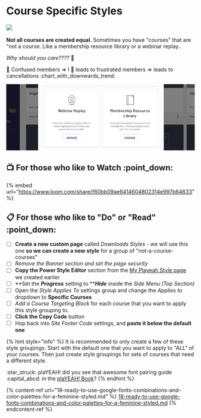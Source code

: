 # Course Specific Styles

![](https://media.giphy.com/media/hWl65BEtMP5DO/giphy.gif)

**Not all courses are created equal.** Sometimes you have "courses" that are "not a course. Like a membership resource library or a webinar replay..&#x20;

_Why should you care????_ :thinking:&#x20;

:thinking: Confused members => l :triumph: leads to frustrated members => leads to cancellations :chart\_with\_downwards\_trend:&#x20;

![](<../.gitbook/assets/Screen Shot 2021-02-12 at 11.41.28 AM.png>)

## :tv: For those who like to Watch :point\_down:&#x20;

{% embed url="https://www.loom.com/share/f60bb09ae6414604802314e997b64633" %}



##

## :clipboard: For those who like to "Do" or "Read" :point\_down:&#x20;

* [ ] **Create a new custom page** called _Downloads Styles_ - we will use this one **so we can create a new style** for a group of "not-a-course-courses"
* [ ] _Remove the Banner section and set the page security_
* [ ] **Copy the Power Style Editor** section from the [My Playeah Style page](power-style-quick-start-guide/) we created earlier
* [ ] **Set the **_**Progress**_** setting to **_**Hide**_ inside the _Side Menu (Top Section)_
* [ ] Open the _Style Applies To_ settings group and change the _Applies to_ dropdown to **Specific Courses**
* [ ] _Add a Course Targeting Block_ for each course that you want to apply this style grouping to.
* [ ] **Click the Copy Code** button
* [ ] Hop back into _Site Footer Code_ settings, and **paste it below the default one**

{% hint style="info" %}
It is recommended to only create a few of these style groupings. Start with the default one that you want to apply to "ALL" of your courses. Then just create style groupings for sets of courses that need a different style.

:star\_struck: plaYEAH! did you see that awesome font pairing guide :capital\_abcd: in the [plaYEAH! Book](18-ready-to-use-google-fonts-combinations-and-color-palettes-for-a-feminine-styled.md)?
{% endhint %}

{% content-ref url="18-ready-to-use-google-fonts-combinations-and-color-palettes-for-a-feminine-styled.md" %}
[18-ready-to-use-google-fonts-combinations-and-color-palettes-for-a-feminine-styled.md](18-ready-to-use-google-fonts-combinations-and-color-palettes-for-a-feminine-styled.md)
{% endcontent-ref %}




